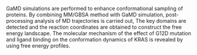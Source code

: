 GaMD simulations are performed to enhance conformational sampling of proteins. By combining MM/GBSA method with GaMD simulation, post-processing analysis of MD trajectories is carried out, The key domains are detected and the reaction coordinates are obtained to construct the free energy landscape. The molecular mechanism of the effect of G12D mutation and ligand binding on the conformation dynamics of KRAS is revealed by using free energy profiles.
